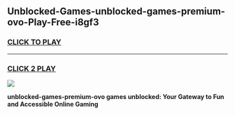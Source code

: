 
## Unblocked-Games-unblocked-games-premium-ovo-Play-Free-i8gf3
<h3>
<a href="https://premium76.site?title=unblocked-games-premium-ovo&ref=22A">CLICK TO PLAY</a></h3>
<hr>

<h3>
<a href="https://premium76.site?title=unblocked-games-premium-ovo&ref=22A">CLICK 2 PLAY</a>
  
</h3>

<a href="https://premium76.site?title=unblocked-games-premium-ovo&ref=22A"><img src="https://clearcache.store/games.png"></a>


**unblocked-games-premium-ovo games unblocked: Your Gateway to Fun and Accessible Online Gaming**
